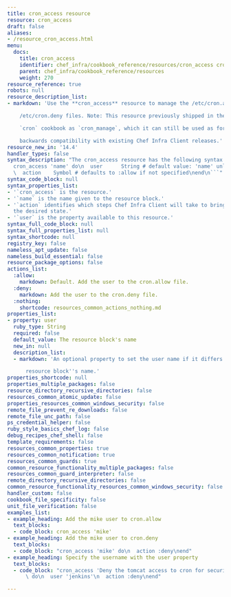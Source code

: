 ```yaml
---
title: cron_access resource
resource: cron_access
draft: false
aliases:
- /resource_cron_access.html
menu:
  docs:
    title: cron_access
    identifier: chef_infra/cookbook_reference/resources/cron_access cron_access
    parent: chef_infra/cookbook_reference/resources
    weight: 270
resource_reference: true
robots: null
resource_description_list:
- markdown: 'Use the **cron_access** resource to manage the /etc/cron.allow and

    /etc/cron.deny files. Note: This resource previously shipped in the

    `cron` cookbook as `cron_manage`, which it can still be used as for

    backwards compatibility with existing Chef Infra Client releases.'
resource_new_in: '14.4'
handler_types: false
syntax_description: "The cron_access resource has the following syntax:\n\n``` ruby\n\
  cron_access 'name' do\n  user      String # default value: 'name' unless specified\n\
  \  action    Symbol # defaults to :allow if not specified\nend\n```"
syntax_code_block: null
syntax_properties_list:
- '`cron_access` is the resource.'
- '`name` is the name given to the resource block.'
- '`action` identifies which steps Chef Infra Client will take to bring the node into
  the desired state.'
- '`user` is the property available to this resource.'
syntax_full_code_block: null
syntax_full_properties_list: null
syntax_shortcode: null
registry_key: false
nameless_apt_update: false
nameless_build_essential: false
resource_package_options: false
actions_list:
  :allow:
    markdown: Default. Add the user to the cron.allow file.
  :deny:
    markdown: Add the user to the cron.deny file.
  :nothing:
    shortcode: resources_common_actions_nothing.md
properties_list:
- property: user
  ruby_type: String
  required: false
  default_value: The resource block's name
  new_in: null
  description_list:
  - markdown: 'An optional property to set the user name if it differs from the

      resource block''s name.'
properties_shortcode: null
properties_multiple_packages: false
resource_directory_recursive_directories: false
resources_common_atomic_update: false
properties_resources_common_windows_security: false
remote_file_prevent_re_downloads: false
remote_file_unc_path: false
ps_credential_helper: false
ruby_style_basics_chef_log: false
debug_recipes_chef_shell: false
template_requirements: false
resources_common_properties: true
resources_common_notification: true
resources_common_guards: true
common_resource_functionality_multiple_packages: false
resources_common_guard_interpreter: false
remote_directory_recursive_directories: false
common_resource_functionality_resources_common_windows_security: false
handler_custom: false
cookbook_file_specificity: false
unit_file_verification: false
examples_list:
- example_heading: Add the mike user to cron.allow
  text_blocks:
  - code_block: cron_access 'mike'
- example_heading: Add the mike user to cron.deny
  text_blocks:
  - code_block: "cron_access 'mike' do\n  action :deny\nend"
- example_heading: Specify the username with the user property
  text_blocks:
  - code_block: "cron_access 'Deny the tomcat access to cron for security purposes'\
      \ do\n  user 'jenkins'\n  action :deny\nend"

---
```

